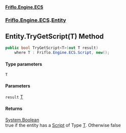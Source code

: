 #### [Friflo.Engine.ECS](index.md 'index')
### [Friflo.Engine.ECS](Friflo.Engine.ECS.md 'Friflo.Engine.ECS').[Entity](Entity.md 'Friflo.Engine.ECS.Entity')

## Entity.TryGetScript<T>(T) Method

```csharp
public bool TryGetScript<T>(out T result)
    where T : Friflo.Engine.ECS.Script, new();
```
#### Type parameters

<a name='Friflo.Engine.ECS.Entity.TryGetScript_T_(T).T'></a>

`T`
#### Parameters

<a name='Friflo.Engine.ECS.Entity.TryGetScript_T_(T).result'></a>

`result` [T](Entity.TryGetScript_T_(T).md#Friflo.Engine.ECS.Entity.TryGetScript_T_(T).T 'Friflo.Engine.ECS.Entity.TryGetScript<T>(T).T')

#### Returns
[System.Boolean](https://docs.microsoft.com/en-us/dotnet/api/System.Boolean 'System.Boolean')  
true if the entity has a [Script](Script.md 'Friflo.Engine.ECS.Script') of Type [T](Entity.TryGetScript_T_(T).md#Friflo.Engine.ECS.Entity.TryGetScript_T_(T).T 'Friflo.Engine.ECS.Entity.TryGetScript<T>(T).T'). Otherwise false